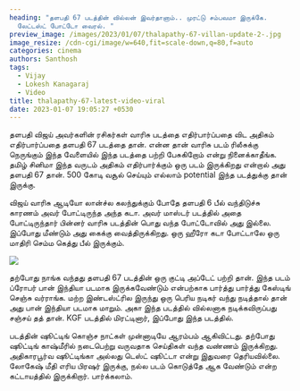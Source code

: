 ```yaml
---
heading: "தளபதி 67 படத்தின் வில்லன் இவர்தானாம்.. முரட்டு சம்பவமா இருக்கே.
  லேட்டஸ்ட் போட்டோ வைரல். "
preview_image: /images/2023/01/07/thalapathy-67-villan-update-2-.jpg
image_resize: /cdn-cgi/image/w=640,fit=scale-down,q=80,f=auto
categories: cinema
authors: Santhosh
tags:
  - Vijay
  - Lokesh Kanagaraj
  - Video
title: thalapathy-67-latest-video-viral
date: 2023-01-07 19:05:27 +0530
---
```

தளபதி விஜய் அவர்களின் ரசிகர்கள் வாரிசு படத்தை எதிர்பார்ப்பதை விட அதிகம் எதிர்பார்ப்பதை தளபதி 67 படத்தை தான். என்ன தான் வாரிசு படம் ரிலீசுக்கு நெருங்கும் இந்த வேளையில் இந்த படத்தை பற்றி  பேசுகிறோம் என்று நினைக்காதீங்க. தமிழ் சினிமா இந்த வருடம் அதிகம் எதிர்பார்க்கும் ஒரு படம் இருக்கிறது என்றால் அது தளபதி 67 தான். 500 கோடி வசூல் செய்யும் எல்லாம் potential இந்த படத்துக்கு தான் இருக்கு. 

விஜய் வாரிசு ஆடியோ லான்ச்ல கலந்துக்கும் போதே தளபதி 6 பீல் வந்திடுச்சு காரணம் அவர் போட்டிருந்த அந்த கடா. அவர் மாஸ்டர் படத்தில் அதை போட்டிருந்தார் பின்னர் வாரிசு படத்தின் பொது வந்த போட்டோவில் அது இல்லை. இப்போது மீண்டும் அது கைக்கு வைத்திருக்கிறது. ஒரு ஹீரோ கடா போட்டாலே ஒரு மாதிரி செம்ம கெத்து பீல் இருக்கும். 

![](/images/2023/01/07/thalapathy-67-villan-update-1-.jpg)

தற்போது நாங்க வந்தது தளபதி 67 படத்தின் ஒரு குட்டி அப்டேட் பற்றி தான். இந்த படம் ப்ரோபர் பான் இந்தியா படமாக இருக்கவேண்டும் என்பற்காக பார்த்து பார்த்து கேஸ்டிங் செஞ்சு வர்ராங்க. மற்ற இண்டஸ்ட்ரில இருந்து ஒரு பெரிய நடிகர் வந்து நடித்தால் தான் அது பான் இந்தியா படமாக மாறும். அகா இந்த படத்தில் வில்லனாக நடிக்கவிருப்பது சஞ்சய் தத் தான். KGF படத்தில் மிரட்டினார், இப்போது இந்த படத்தில். 

படத்தின் ஷூட்டிங் கொஞ்ச நாட்கள் முன்னாடியே ஆரம்பம் ஆகிவிட்டது. தற்போது ஷூட்டிங் காஷ்மீரில் நடைபெற்று வருவதாக செய்திகள் வந்த வண்ணம் இருக்கிறது. அதிகாரபூர்வ ஷூட்டிங்கா அல்லது டெஸ்ட் ஷூட்டா என்று இதுவரை தெரியவில்லை. லோகேஷ் மீதி எரிய பிரஷர் இருக்கு, நல்ல படம் கொடுத்தே ஆக வேண்டும் என்ற கட்டாயத்தில் இருக்கிறார். பார்க்கலாம்.